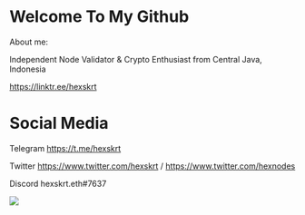 # Welcome To My Github
About me:

Independent Node Validator & Crypto Enthusiast from Central Java, Indonesia

https://linktr.ee/hexskrt

# Social Media

Telegram  https://t.me/hexskrt

Twitter   https://www.twitter.com/hexskrt / https://www.twitter.com/hexnodes

Discord   hexskrt.eth#7637

<div align="center">
  <div style="display: flex; align-items: flex-start;">
<br />
    <img align="top" src="https://github-readme-streak-stats.herokuapp.com/?user=hexskrt&theme=nightowl&date_format=M%20j%5B%2C%20Y%5D"/>
<br />
  </div>
</div>
